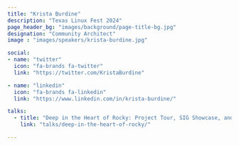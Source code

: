 ```yaml
---
title: "Krista Burdine"
description: "Texas Linux Fest 2024"
page_header_bg: "images/background/page-title-bg.jpg"
designation: "Community Architect"
image : "images/speakers/krista-burdine.jpg"

social:
- name: "twitter"
  icon: "fa-brands fa-twitter"
  link: "https://twitter.com/KristaBurdine"

- name: "linkedin"
  icon: "fa-brands fa-linkedin"
  link: "https://www.linkedin.com/in/krista-burdine/"

talks:
  - title: "Deep in the Heart of Rocky: Project Tour, SIG Showcase, and Contributor Orientation for Rocky Linux"
    link: "talks/deep-in-the-heart-of-rocky/"

---
```


